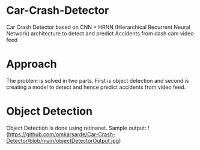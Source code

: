 # Car-Crash-Detector
 Car Crash Detector based on CNN + HRNN (Hierarchical Recurrent Neural Network) architecture to detect and predict Accidents from dash cam video feed
# Approach
The problem is solved in two parts. First is object detection and second is creating a model to detect and hence predict accidents from video feed.
# Object Detection
Object Detection is done using retinanet. 
Sample output:
!(https://github.com/omkarsarde/Car-Crash-Detector/blob/main/objectDetectorOutput.jpg)
